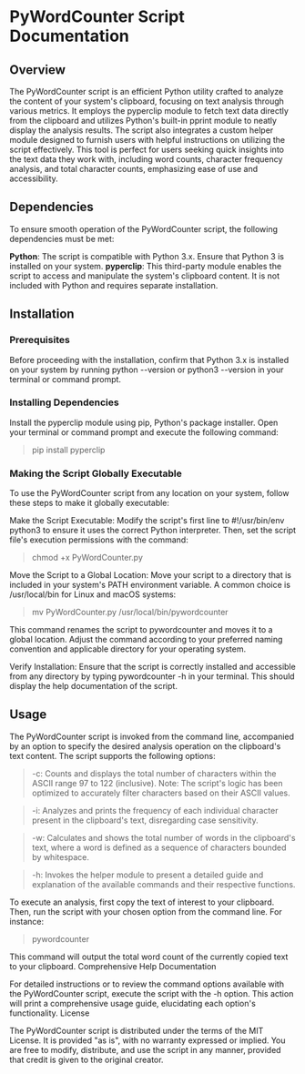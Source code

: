 # PyWordCounter Script Documentation
## Overview

The PyWordCounter script is an efficient Python utility crafted to analyze the content of your system's clipboard, focusing on text analysis through various metrics. It employs the pyperclip module to fetch text data directly from the clipboard and utilizes Python's built-in pprint module to neatly display the analysis results. The script also integrates a custom helper module designed to furnish users with helpful instructions on utilizing the script effectively. This tool is perfect for users seeking quick insights into the text data they work with, including word counts, character frequency analysis, and total character counts, emphasizing ease of use and accessibility.

## Dependencies

To ensure smooth operation of the PyWordCounter script, the following dependencies must be met:

**Python**: The script is compatible with Python 3.x. Ensure that Python 3 is installed on your system.
**pyperclip**: This third-party module enables the script to access and manipulate the system's clipboard content. It is not included with Python and   requires separate installation.

## Installation
### Prerequisites

Before proceeding with the installation, confirm that Python 3.x is installed on your system by running python --version or python3 --version in your terminal or command prompt.

### Installing Dependencies

Install the pyperclip module using pip, Python's package installer. Open your terminal or command prompt and execute the following command:

> pip install pyperclip

### Making the Script Globally Executable

To use the PyWordCounter script from any location on your system, follow these steps to make it globally executable:

Make the Script Executable: Modify the script's first line to #!/usr/bin/env python3 to ensure it uses the correct Python interpreter. Then, set the script file's execution permissions with the command:

> chmod +x PyWordCounter.py

Move the Script to a Global Location: Move your script to a directory that is included in your system's PATH environment variable. A common choice is /usr/local/bin for Linux and macOS systems:

> mv PyWordCounter.py /usr/local/bin/pywordcounter
 
This command renames the script to pywordcounter and moves it to a global location. Adjust the command according to your preferred naming convention and applicable directory for your operating system.

Verify Installation: Ensure that the script is correctly installed and accessible from any directory by typing pywordcounter -h in your terminal. This should display the help documentation of the script.

## Usage

The PyWordCounter script is invoked from the command line, accompanied by an option to specify the desired analysis operation on the clipboard's text content. The script supports the following options:

> -c: Counts and displays the total number of characters within the ASCII range 97 to 122 (inclusive). Note: The script's logic has been optimized to accurately filter characters based on their ASCII values.

> -i: Analyzes and prints the frequency of each individual character present in the clipboard's text, disregarding case sensitivity.

>-w: Calculates and shows the total number of words in the clipboard's text, where a word is defined as a sequence of characters bounded by whitespace.

>-h: Invokes the helper module to present a detailed guide and explanation of the available commands and their respective functions.

To execute an analysis, first copy the text of interest to your clipboard. Then, run the script with your chosen option from the command line. For instance:

>pywordcounter

This command will output the total word count of the currently copied text to your clipboard.
Comprehensive Help Documentation

For detailed instructions or to review the command options available with the PyWordCounter script, execute the script with the -h option. This action will print a comprehensive usage guide, elucidating each option's functionality.
License

The PyWordCounter script is distributed under the terms of the MIT License. It is provided "as is", with no warranty expressed or implied. You are free to modify, distribute, and use the script in any manner, provided that credit is given to the original creator.

